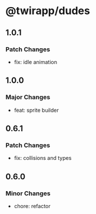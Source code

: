 # @twirapp/dudes

## 1.0.1

### Patch Changes

- fix: idle animation

## 1.0.0

### Major Changes

- feat: sprite builder

## 0.6.1

### Patch Changes

- fix: collisions and types

## 0.6.0

### Minor Changes

- chore: refactor
